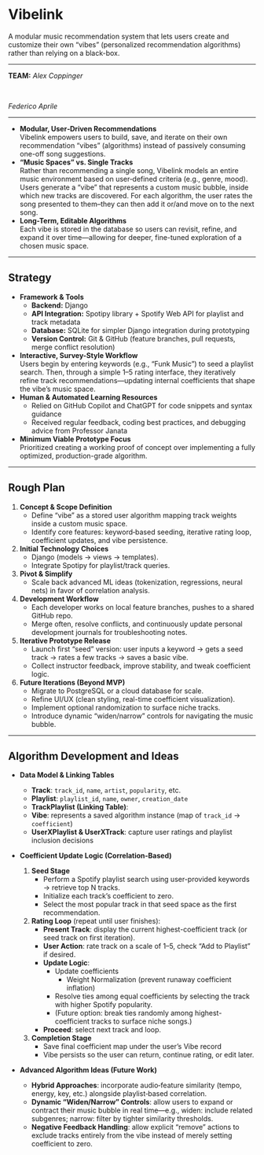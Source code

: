 # Vibelink
A modular music recommendation system that lets users create and customize their own “vibes” (personalized recommendation algorithms) rather than relying on a black-box.

---
**TEAM:**
_Alex Coppinger_

<br>

_Federico Aprile_


---

- **Modular, User‐Driven Recommendations**  
  Vibelink empowers users to build, save, and iterate on their own recommendation “vibes” (algorithms) instead of passively consuming one-off song suggestions.  
- **“Music Spaces” vs. Single Tracks**  
  Rather than recommending a single song, Vibelink models an entire music environment based on user‐defined criteria (e.g., genre, mood). Users generate a “vibe” that represents a custom music bubble, inside which new tracks are discovered. For each algorithm, the user rates the song presented to them–they can then add it or/and move on to the next song.
- **Long-Term, Editable Algorithms**  
  Each vibe is stored in the database so users can revisit, refine, and expand it over time—allowing for deeper, fine-tuned exploration of a chosen music space.  

---

## Strategy
- **Framework & Tools**  
  - **Backend:** Django
  - **API Integration:** Spotipy library + Spotify Web API for playlist and track metadata  
  - **Database:** SQLite for simpler Django integration during prototyping  
  - **Version Control:** Git & GitHub (feature branches, pull requests, merge conflict resolution)  
- **Interactive, Survey-Style Workflow**  
  Users begin by entering keywords (e.g., “Funk Music”) to seed a playlist search. Then, through a simple 1–5 rating interface, they iteratively refine track recommendations—updating internal coefficients that shape the vibe’s music space.  
- **Human & Automated Learning Resources**  
  - Relied on GitHub Copilot and ChatGPT for code snippets and syntax guidance  
  - Received regular feedback, coding best practices, and debugging advice from Professor Janata  
- **Minimum Viable Prototype Focus**  
  Prioritized creating a working proof of concept over implementing a fully optimized, production-grade algorithm.  

---

## Rough Plan
1. **Concept & Scope Definition**  
   - Define “vibe” as a stored user algorithm mapping track weights inside a custom music space.  
   - Identify core features: keyword‐based seeding, iterative rating loop, coefficient updates, and vibe persistence.  
2. **Initial Technology Choices**
   - Django (models → views → templates).  
   - Integrate Spotipy for playlist/track queries.  
4. **Pivot & Simplify**  
   - Scale back advanced ML ideas (tokenization, regressions, neural nets) in favor of correlation analysis.  
5. **Development Workflow**  
   - Each developer works on local feature branches, pushes to a shared GitHub repo.  
   - Merge often, resolve conflicts, and continuously update personal development journals for troubleshooting notes.  
6. **Iterative Prototype Release**  
   - Launch first “seed” version: user inputs a keyword → gets a seed track → rates a few tracks → saves a basic vibe.  
   - Collect instructor feedback, improve stability, and tweak coefficient logic.  
7. **Future Iterations (Beyond MVP)**  
   - Migrate to PostgreSQL or a cloud database for scale.  
   - Refine UI/UX (clean styling, real-time coefficient visualization).  
   - Implement optional randomization to surface niche tracks.  
   - Introduce dynamic “widen/narrow” controls for navigating the music bubble.  

---

## Algorithm Development and Ideas
- **Data Model & Linking Tables**  
  - **Track**: `track_id`, `name`, `artist`, `popularity`, etc.  
  - **Playlist**: `playlist_id`, `name`, `owner`, `creation_date`  
  - **TrackPlaylist (Linking Table)**:
  - **Vibe**: represents a saved algorithm instance (map of `track_id` → `coefficient`)  
  - **UserXPlaylist & UserXTrack**: capture user ratings and playlist inclusion decisions  
- **Coefficient Update Logic (Correlation-Based)**  
  1. **Seed Stage**  
     - Perform a Spotify playlist search using user-provided keywords → retrieve top N tracks.  
     - Initialize each track’s coefficient to zero.  
     - Select the most popular track in that seed space as the first recommendation.  
  2. **Rating Loop** (repeat until user finishes):  
     - **Present Track**: display the current highest-coefficient track (or seed track on first iteration).  
     - **User Action**: rate track on a scale of 1–5, check “Add to Playlist” if desired.  
     - **Update Logic**:
       - Update coefficients
         - Weight Normalization (prevent runaway coefficient inflation)
       - Resolve ties among equal coefficients by selecting the track with higher Spotify popularity.  
       - (Future option: break ties randomly among highest-coefficient tracks to surface niche songs.)  
     - **Proceed**: select next track and loop.  
  3. **Completion Stage**  
     - Save final coefficient map under the user’s Vibe record
     - Vibe persists so the user can return, continue rating, or edit later.
      
- **Advanced Algorithm Ideas (Future Work)**  
  - **Hybrid Approaches**: incorporate audio‐feature similarity (tempo, energy, key, etc.) alongside playlist‐based correlation.   
  - **Dynamic “Widen/Narrow” Controls**: allow users to expand or contract their music bubble in real time—e.g., widen: include related subgenres; narrow: filter by tighter similarity thresholds.  
  - **Negative Feedback Handling**: allow explicit “remove” actions to exclude tracks entirely from the vibe instead of merely setting coefficient to zero.  


